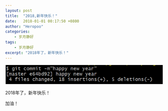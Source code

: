```yaml
---
layout: post
title:  "2018,新年快乐！"
date:   2018-01-01 00:17:50 +0800
author: "Heropoo"
categories: 
    - 岁月静好
tags:
    - 岁月静好
excerpt: "2018年了，新年快乐！"
---
```


![example-pic](/assets/images/20180101000832.png)

2018年了，新年快乐！

加油！